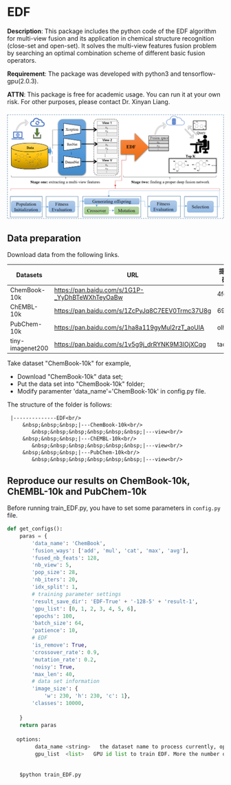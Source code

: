 # EDF
**Description**: This package includes the python code of the EDF algorithm for multi-view fusion and its application in chemical structure recognition (close-set and open-set).
It solves the multi-view features fusion problem by searching an optimal combination scheme of different basic fusion operators.


**Requirement**: The package was developed with python3 and tensorflow-gpu(2.0.3).

**ATTN**: This package is free for academic usage. You can run it at your own risk. For other purposes, please contact Dr. Xinyan Liang.


![The overall framework of EDF](images/model.png)


## Data preparation
   
Download data from the following links.
   
   |Datasets  |URL |提取码 |
   |----|----|----|
   |ChemBook-10k     | https://pan.baidu.com/s/1G1P-_YyDhBTeWXhTeyOaBw  | 4fcj  |
   |ChEMBL-10k       | https://pan.baidu.com/s/1ZcPyJq8C7EEV0Trmc37U8g | 69n3 |
   |PubChem-10k      | https://pan.baidu.com/s/1ha8a119gyMul2rzT_aoUlA  | olhr |
   |tiny-imagenet200 | https://pan.baidu.com/s/1v5g9j_drRYNK9M3lOjXCqg  | tacd |
   
Take dataset "ChemBook-10k" for example,
   
   - Download "ChemBook-10k" data set;
   - Put the data set into "ChemBook-10k" folder;
   - Modify paramenter 'data_name'='ChemBook-10k' in config.py file.
  
   The structure of the folder is follows:
  
     |--------------EDF<br/>
         &nbsp;&nbsp;&nbsp;|---ChemBook-10k<br/>
            &nbsp;&nbsp;&nbsp;&nbsp;&nbsp;&nbsp;|---view<br/>
         &nbsp;&nbsp;&nbsp;|---ChEMBL-10k<br/>
            &nbsp;&nbsp;&nbsp;&nbsp;&nbsp;&nbsp;|---view<br/>
         &nbsp;&nbsp;&nbsp;|---PubChem-10k<br/>
            &nbsp;&nbsp;&nbsp;&nbsp;&nbsp;&nbsp;|---view<br/>
   
  
## Reproduce our results on ChemBook-10k, ChEMBL-10k and PubChem-10k
Before running train_EDF.py, you have to set some parameters in ```config.py``` file.
```python
def get_configs():
    paras = {
        'data_name': 'ChemBook',
        'fusion_ways': ['add', 'mul', 'cat', 'max', 'avg'],
        'fused_nb_feats': 128,
        'nb_view': 5,
        'pop_size': 28,
        'nb_iters': 20,
        'idx_split': 1,
        # training parameter settings
        'result_save_dir': 'EDF-True' + '-128-5' + 'result-1',
        'gpu_list': [0, 1, 2, 3, 4, 5, 6],
        'epochs': 100,
        'batch_size': 64,
        'patience': 10,
        # EDF
        'is_remove': True,
        'crossover_rate': 0.9,
        'mutation_rate': 0.2,
        'noisy': True,
        'max_len': 40,
        # data set information
        'image_size': {
            'w': 230, 'h': 230, 'c': 1},
        'classes': 10000,

    }
    return paras
  
   options:
         data_name <string>   the dataset name to process currently, options ChemBook, Chembl, PubChem and tiny-imagenet200
         gpu_list  <list>   GPU id list to train EDF. More the number of GPUs is, less time EDF takes. The maximum number of GPUs is equal to the size of population.
         
```

```python
    $python train_EDF.py
```
